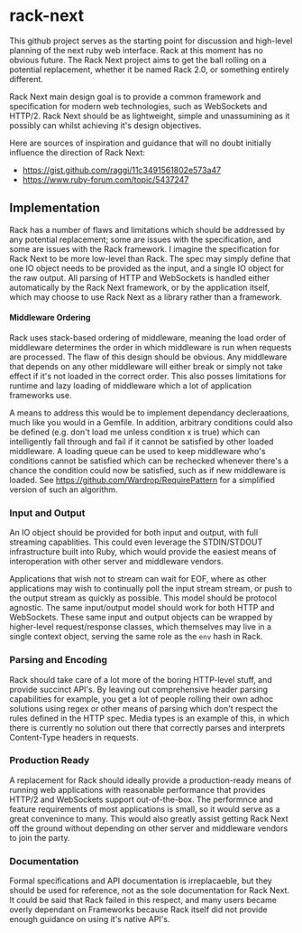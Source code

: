 rack-next
=========

This github project serves as the starting point for discussion and high-level planning of the next ruby web interface. Rack at this moment has no obvious future. The Rack Next project aims to get the ball rolling on a potential replacement, whether it be named Rack 2.0, or something entirely different.

Rack Next main design goal is to provide a common framework and specification for modern web technologies, such as WebSockets and HTTP/2. Rack Next should be as lightweight, simple and unassumining as it possibly can whilst achieving it's design objectives.

Here are sources of inspiration and guidance that will no doubt initially influence the direction of Rack Next:

* https://gist.github.com/raggi/11c3491561802e573a47
* https://www.ruby-forum.com/topic/5437247


Implementation
--------------
Rack has a number of flaws and limitations which should be addressed by any potential replacement; some are issues with the specification, and some are issues with the Rack framework. I imagine the specification for Rack Next to be more low-level than Rack. The spec may simply define that one IO object needs to be provided as the input, and a single IO object for the raw output. All parsing of HTTP and WebSockets is handled either automatically by the Rack Next framework, or by the application itself, which may choose to use Rack Next as a library rather than a framework.

#### Middleware Ordering
Rack uses stack-based ordering of middleware, meaning the load order of middleware determines the order in which middleware is run when requests are processed. The flaw of this design should be obvious. Any middleware that depends on any other middleware will either break or simply not take effect if it's not loaded in the correct order. This also posses limitations for runtime and lazy loading of middleware which a lot of application frameworks use.

A means to address this would be to implement dependancy decleraations, much like you would in a Gemfile. In addition, arbitrary conditions could also be defined (e.g. don't load me unless condition x is true) which can intelligently fall through and fail if it cannot be satisfied by other loaded middleware. A loading queue can be used to keep middleware who's conditions cannot be satisfied which can be rechecked whenever there's a chance the condition could now be satisfied, such as if new middleware is loaded. See https://github.com/Wardrop/RequirePattern for a simplified version of such an algorithm.

### Input and Output
An IO object should be provided for both input and output, with full streaming capablities. This could even leverage the STDIN/STDOUT infrastructure built into Ruby, which would provide the easiest means of interoperation with other server and middleware vendors.

Applications that wish not to stream can wait for EOF, where as other applications may wish to continually poll the input stream stream, or push to the output stream as quickly as possible. This model should be protocol agnostic. The same input/output model should work for both HTTP and WebSockets. These same input and output objects can be wrapped by higher-level request/response classes, which themselves may live in a single context object, serving the same role as the `env` hash in Rack.

### Parsing and Encoding
Rack should take care of a lot more of the boring HTTP-level stuff, and provide succinct API's. By leaving out comprehensive header parsing capabilities for example, you get a lot of people rolling their own adhoc solutions using regex or other means of parsing which don't respect the rules defined in the HTTP spec. Media types is an example of this, in which there is currently no solution out there that correctly parses and interprets Content-Type headers in requests.

### Production Ready
A replacement for Rack should ideally provide a production-ready means of running web applications with reasonable performance that provides HTTP/2 and WebSockets support out-of-the-box. The performnce and feature requirements of most applications is small, so it would serve as a great convenince to many. This would also greatly assist getting Rack Next off the ground without depending on other server and middleware vendors to join the party.

### Documentation
Formal specifications and API documentation is irreplacaeble, but they should be used for reference, not as the sole documentation for Rack Next. It could be said that Rack failed in this respect, and many users became overly dependant on Frameworks because Rack itself did not provide enough guidance on using it's native API's.

